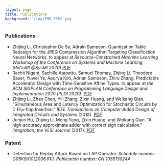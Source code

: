 ```yaml
---
layout: page
title: Publications
background: '/img/IMG_7052.jpg'
---
```

### Publications

- Zhijing Li, Christopher De Sa, Adrain Sampson. Quantization Table Redesign for the JPEG Compression Algorithm Targeting Classification Neural Networks. to appear at *Resource-Constrained Machine Learning Workshop of the Conference on Systems and Machine Learning (ReCoML@SysML2020)* [PDF](/pdf/JPEGNN.pdf)
- Rachit Nigam, Sachille Atapattu, Samuel Thomas, Zhjing Li, Theodore Bauer, Yuwei Ye, Apurva Koti,  Adrian Sampson, Zhiru Zhang. Predictable Accelerator Design with Time-Sensitive Affine Types. to appear at *the ACM SIGPLAN Conference on Programming Language Design and
  Implementation 2020 (PLDI 2020)*. [PDF](/pdf/dahlia.pdf)
- Zhijing Li, Zhao Chen, Yili Zhang, Zixin Huang, and Weikang Qian. "Simultaneous Area and Latency Optimization for Stochastic Circuits by D Flip-flop Insertion." *IEEE Transactions on Computer-Aided Design of Integrated Circuits and Systems* (2018). [PDF](http://umji.sjtu.edu.cn/~wkqian/papers/Li_Chen_Zhang_Huang_Qian_Simultaneous_Area_and_Latency_Optimization_for_Stochastic_Circuits_by_D_Flip-flop_Insertion.pdf)
- Junjun Hu, Zhijing Li, Meng Yang, 
  Zixin Huang, and Weikang Qian. "A high-accuracy approximate adder with 
  correct sign calculation." *Integration, the VLSI Journal* (2017). [PDF](http://umji.sjtu.edu.cn/~wkqian/papers/Hu_Li_Yang_Huang_Qian_A_High_Accuracy_Approximate_Adder_with_Correct_Sign_Calculation.pdf)

### Patent

- Detection for Replay Attack Based on LAP Operator. *Schedule number: G06K9/00(2006.01)I. Publication number: CN 105913024A*